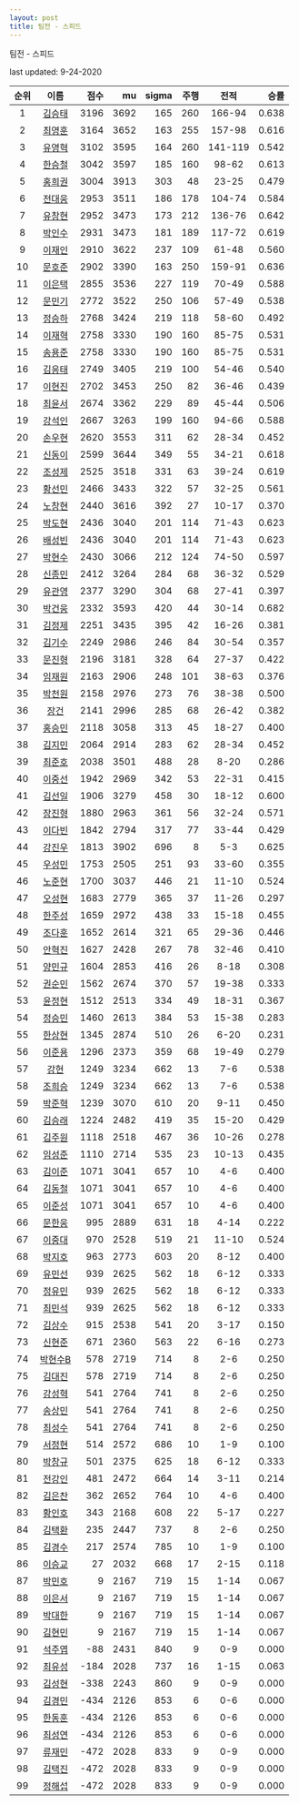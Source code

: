 ```yaml
---
layout: post
title: 팀전 - 스피드
---
```



팀전 - 스피드


last updated: 9-24-2020

| 순위 | 이름 | 점수 | mu | sigma | 주행 | 전적 | 승률 |
|:---:|:---:|---:|---:|---:|---:|:---:|---:|
| 1 | [김승태](../gimseungtae) | 3196 | 3692 | 165 | 260 | 166-94 | 0.638 |
| 2 | [최영훈](../choiyeonghun) | 3164 | 3652 | 163 | 255 | 157-98 | 0.616 |
| 3 | [유영혁](../yuyeonghyeok) | 3102 | 3595 | 164 | 260 | 141-119 | 0.542 |
| 4 | [한승철](../hanseungcheol) | 3042 | 3597 | 185 | 160 | 98-62 | 0.613 |
| 5 | [홍희권](../hongheegweon) | 3004 | 3913 | 303 | 48 | 23-25 | 0.479 |
| 6 | [전대웅](../jeondaewoong) | 2953 | 3511 | 186 | 178 | 104-74 | 0.584 |
| 7 | [유창현](../yuchanghyeon) | 2952 | 3473 | 173 | 212 | 136-76 | 0.642 |
| 8 | [박인수](../bakinsu) | 2931 | 3473 | 181 | 189 | 117-72 | 0.619 |
| 9 | [이재인](../ijaein) | 2910 | 3622 | 237 | 109 | 61-48 | 0.560 |
| 10 | [문호준](../munhojun) | 2902 | 3390 | 163 | 250 | 159-91 | 0.636 |
| 11 | [이은택](../ieuntaek) | 2855 | 3536 | 227 | 119 | 70-49 | 0.588 |
| 12 | [문민기](../munmingi) | 2772 | 3522 | 250 | 106 | 57-49 | 0.538 |
| 13 | [정승하](../jeongseungha) | 2768 | 3424 | 219 | 118 | 58-60 | 0.492 |
| 14 | [이재혁](../ijaehyeok) | 2758 | 3330 | 190 | 160 | 85-75 | 0.531 |
| 15 | [송용준](../songyongjun) | 2758 | 3330 | 190 | 160 | 85-75 | 0.531 |
| 16 | [김응태](../gimeungtae) | 2749 | 3405 | 219 | 100 | 54-46 | 0.540 |
| 17 | [이현진](../ihyeonjin) | 2702 | 3453 | 250 | 82 | 36-46 | 0.439 |
| 18 | [최윤서](../choiyunseo) | 2674 | 3362 | 229 | 89 | 45-44 | 0.506 |
| 19 | [강석인](../gangseokin) | 2667 | 3263 | 199 | 160 | 94-66 | 0.588 |
| 20 | [손우현](../sonuhyeon) | 2620 | 3553 | 311 | 62 | 28-34 | 0.452 |
| 21 | [신동이](../shindongi) | 2599 | 3644 | 349 | 55 | 34-21 | 0.618 |
| 22 | [조성제](../joseongje) | 2525 | 3518 | 331 | 63 | 39-24 | 0.619 |
| 23 | [황선민](../hwangseongmin) | 2466 | 3433 | 322 | 57 | 32-25 | 0.561 |
| 24 | [노창현](../nochanghyeon) | 2440 | 3616 | 392 | 27 | 10-17 | 0.370 |
| 25 | [박도현](../bakdohyeon) | 2436 | 3040 | 201 | 114 | 71-43 | 0.623 |
| 26 | [배성빈](../baeseongbin) | 2436 | 3040 | 201 | 114 | 71-43 | 0.623 |
| 27 | [박현수](../bakhyeonsu) | 2430 | 3066 | 212 | 124 | 74-50 | 0.597 |
| 28 | [신종민](../shinjongmin) | 2412 | 3264 | 284 | 68 | 36-32 | 0.529 |
| 29 | [유관영](../yugwanyeong) | 2377 | 3290 | 304 | 68 | 27-41 | 0.397 |
| 30 | [박건웅](../bakgeonung) | 2332 | 3593 | 420 | 44 | 30-14 | 0.682 |
| 31 | [김정제](../gimjeongje) | 2251 | 3435 | 395 | 42 | 16-26 | 0.381 |
| 32 | [김기수](../gimgisu) | 2249 | 2986 | 246 | 84 | 30-54 | 0.357 |
| 33 | [문진형](../munjinhyeong) | 2196 | 3181 | 328 | 64 | 27-37 | 0.422 |
| 34 | [임재원](../imjaewon) | 2163 | 2906 | 248 | 101 | 38-63 | 0.376 |
| 35 | [박천원](../bakcheonwon) | 2158 | 2976 | 273 | 76 | 38-38 | 0.500 |
| 36 | [장건](../janggeon) | 2141 | 2996 | 285 | 68 | 26-42 | 0.382 |
| 37 | [홍승민](../hongseungmin) | 2118 | 3058 | 313 | 45 | 18-27 | 0.400 |
| 38 | [김지민](../gimjimin) | 2064 | 2914 | 283 | 62 | 28-34 | 0.452 |
| 39 | [최준호](../choijunho) | 2038 | 3501 | 488 | 28 | 8-20 | 0.286 |
| 40 | [이중선](../ijungseon) | 1942 | 2969 | 342 | 53 | 22-31 | 0.415 |
| 41 | [김선일](../gimseonil) | 1906 | 3279 | 458 | 30 | 18-12 | 0.600 |
| 42 | [장진형](../jangjinhyeong) | 1880 | 2963 | 361 | 56 | 32-24 | 0.571 |
| 43 | [이다빈](../idabin) | 1842 | 2794 | 317 | 77 | 33-44 | 0.429 |
| 44 | [강진우](../gangjinwu) | 1813 | 3902 | 696 | 8 | 5-3 | 0.625 |
| 45 | [우성민](../useongmin) | 1753 | 2505 | 251 | 93 | 33-60 | 0.355 |
| 46 | [노준현](../nojunhyeon) | 1700 | 3037 | 446 | 21 | 11-10 | 0.524 |
| 47 | [오성현](../oseonghyeon) | 1683 | 2779 | 365 | 37 | 11-26 | 0.297 |
| 48 | [한주성](../hanjuseong) | 1659 | 2972 | 438 | 33 | 15-18 | 0.455 |
| 49 | [조다훈](../jodahun) | 1652 | 2614 | 321 | 65 | 29-36 | 0.446 |
| 50 | [안혁진](../anhyeokjin) | 1627 | 2428 | 267 | 78 | 32-46 | 0.410 |
| 51 | [양민규](../yangmingyu) | 1604 | 2853 | 416 | 26 | 8-18 | 0.308 |
| 52 | [권순민](../gweonsoonmin) | 1562 | 2674 | 370 | 57 | 19-38 | 0.333 |
| 53 | [윤정현](../yunjeonghyeon) | 1512 | 2513 | 334 | 49 | 18-31 | 0.367 |
| 54 | [정승민](../jeongseungmin) | 1460 | 2613 | 384 | 53 | 15-38 | 0.283 |
| 55 | [한상현](../hansanghyeon) | 1345 | 2874 | 510 | 26 | 6-20 | 0.231 |
| 56 | [이준용](../ijunyong) | 1296 | 2373 | 359 | 68 | 19-49 | 0.279 |
| 57 | [강현](../ganghyeon) | 1249 | 3234 | 662 | 13 | 7-6 | 0.538 |
| 58 | [조희승](../joheeseung) | 1249 | 3234 | 662 | 13 | 7-6 | 0.538 |
| 59 | [박준혁](../bakjunhyeok) | 1239 | 3070 | 610 | 20 | 9-11 | 0.450 |
| 60 | [김승래](../gimseungrae) | 1224 | 2482 | 419 | 35 | 15-20 | 0.429 |
| 61 | [김주원](../gimjuwon) | 1118 | 2518 | 467 | 36 | 10-26 | 0.278 |
| 62 | [임성준](../imseongjun) | 1110 | 2714 | 535 | 23 | 10-13 | 0.435 |
| 63 | [김이준](../gimijun) | 1071 | 3041 | 657 | 10 | 4-6 | 0.400 |
| 64 | [김동철](../gimdongcheol) | 1071 | 3041 | 657 | 10 | 4-6 | 0.400 |
| 65 | [이준성](../ijunseong) | 1071 | 3041 | 657 | 10 | 4-6 | 0.400 |
| 66 | [문한웅](../munhanung) | 995 | 2889 | 631 | 18 | 4-14 | 0.222 |
| 67 | [이중대](../ijungdae) | 970 | 2528 | 519 | 21 | 11-10 | 0.524 |
| 68 | [박지호](../bakjiho) | 963 | 2773 | 603 | 20 | 8-12 | 0.400 |
| 69 | [유민선](../yuminseon) | 939 | 2625 | 562 | 18 | 6-12 | 0.333 |
| 70 | [정유민](../jeongyumin) | 939 | 2625 | 562 | 18 | 6-12 | 0.333 |
| 71 | [최민석](../choiminseok) | 939 | 2625 | 562 | 18 | 6-12 | 0.333 |
| 72 | [김상수](../gimsangsu) | 915 | 2538 | 541 | 20 | 3-17 | 0.150 |
| 73 | [신현준](../shinhyeonjun) | 671 | 2360 | 563 | 22 | 6-16 | 0.273 |
| 74 | [박현수B](../bakhyeonsu-b) | 578 | 2719 | 714 | 8 | 2-6 | 0.250 |
| 75 | [김대진](../gimdaejin) | 578 | 2719 | 714 | 8 | 2-6 | 0.250 |
| 76 | [강성혁](../gangseonghyeok) | 541 | 2764 | 741 | 8 | 2-6 | 0.250 |
| 77 | [송상민](../songsangmin) | 541 | 2764 | 741 | 8 | 2-6 | 0.250 |
| 78 | [최성수](../choiseongsu) | 541 | 2764 | 741 | 8 | 2-6 | 0.250 |
| 79 | [서정현](../seojeonghyeon) | 514 | 2572 | 686 | 10 | 1-9 | 0.100 |
| 80 | [박창규](../bakchanggyu) | 501 | 2375 | 625 | 18 | 6-12 | 0.333 |
| 81 | [전강인](../jeongangin) | 481 | 2472 | 664 | 14 | 3-11 | 0.214 |
| 82 | [김은찬](../gimeunchan) | 362 | 2652 | 764 | 10 | 4-6 | 0.400 |
| 83 | [황인호](../hwanginho) | 343 | 2168 | 608 | 22 | 5-17 | 0.227 |
| 84 | [김택환](../gimtaekhwan) | 235 | 2447 | 737 | 8 | 2-6 | 0.250 |
| 85 | [김경수](../gimgyeongsu) | 217 | 2574 | 785 | 10 | 1-9 | 0.100 |
| 86 | [이승교](../iseunggyo) | 27 | 2032 | 668 | 17 | 2-15 | 0.118 |
| 87 | [박민호](../bakminho) | 9 | 2167 | 719 | 15 | 1-14 | 0.067 |
| 88 | [이은서](../ieunseo) | 9 | 2167 | 719 | 15 | 1-14 | 0.067 |
| 89 | [박대한](../bakdaehan) | 9 | 2167 | 719 | 15 | 1-14 | 0.067 |
| 90 | [김현민](../gimhyunmin) | 9 | 2167 | 719 | 15 | 1-14 | 0.067 |
| 91 | [석주엽](../seokjuyeob) | -88 | 2431 | 840 | 9 | 0-9 | 0.000 |
| 92 | [최유성](../choiyuseong) | -184 | 2028 | 737 | 16 | 1-15 | 0.063 |
| 93 | [김성현](../gimseonghyeon) | -338 | 2243 | 860 | 9 | 0-9 | 0.000 |
| 94 | [김경민](../gimgyeongmin) | -434 | 2126 | 853 | 6 | 0-6 | 0.000 |
| 95 | [한동훈](../handonghun) | -434 | 2126 | 853 | 6 | 0-6 | 0.000 |
| 96 | [최성연](../choiseongyeon) | -434 | 2126 | 853 | 6 | 0-6 | 0.000 |
| 97 | [류재민](../ryujaemin) | -472 | 2028 | 833 | 9 | 0-9 | 0.000 |
| 98 | [김택진](../gimtaekjin) | -472 | 2028 | 833 | 9 | 0-9 | 0.000 |
| 99 | [정해섭](../jeonghaeseop) | -472 | 2028 | 833 | 9 | 0-9 | 0.000 |
